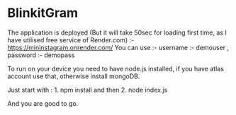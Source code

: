 # BlinkitGram

The application is deployed (But it will take 50sec for loading first time, as I have utilised free service of Render.com) :- https://mininstagram.onrender.com/
You can use :- username :- demouser , password :- demopass

To run on your device you need to have node.js installed, if you have atlas account use that, otherwise install mongoDB.

Just start with : 1. npm install and then 2. node index.js

And you are good to go.
